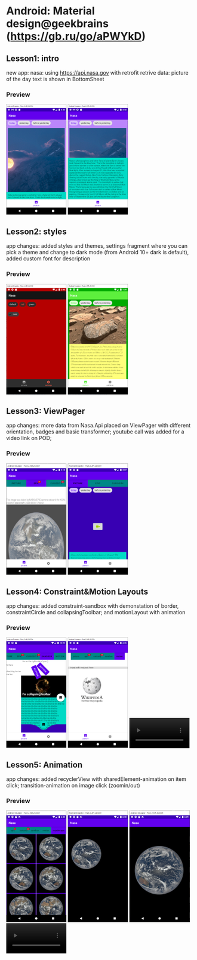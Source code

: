 # Android: Material design@geekbrains (https://gb.ru/go/aPWYkD)
## Lesson1: intro
new app: nasa: using https://api.nasa.gov with retrofit retrive data: picture of the day 
text is shown in BottomSheet

### Preview
<img src="printscreens/lesson1_1.png" width="32%">
<img src="printscreens/lesson1_2.png" width="32%">

## Lesson2: styles
app changes: added styles and themes, settings fragment where you can pick a theme and change to dark mode (from Android 10+ dark is default), added custom font for description

### Preview
<img src="printscreens/lesson2_1.png" width="32%">
<img src="printscreens/lesson2_2.png" width="32%">

## Lesson3: ViewPager
app changes: more data from Nasa.Api placed on ViewPager with different orientation, badges and basic transformer; youtube call was added for a video link on POD; 

### Preview
<img src="printscreens/lesson3_1.png" width="32%">
<img src="printscreens/lesson3_2.png" width="32%">

## Lesson4: Constraint&Motion Layouts
app changes: added constraint-sandbox with demonstation of border, constraintCircle and collapsingToolbar; and motionLayout with animation 

### Preview
<img src="printscreens/lesson4_1.png" width="32%">
<img src="printscreens/lesson4_2.png" width="32%">
<video src="printscreens/lesson4.mp4" width="32%"></video>

## Lesson5: Animation
app changes: added recyclerView with sharedElement-animation on item click; transition-animation on image click (zoomin/out)

### Preview
<img src="printscreens/lesson5_1.png" width="32%">
<img src="printscreens/lesson5_2.png" width="32%">
<img src="printscreens/lesson5_3.png" width="32%">
<video src="printscreens/lesson5.mp4" width="32%"></video>


